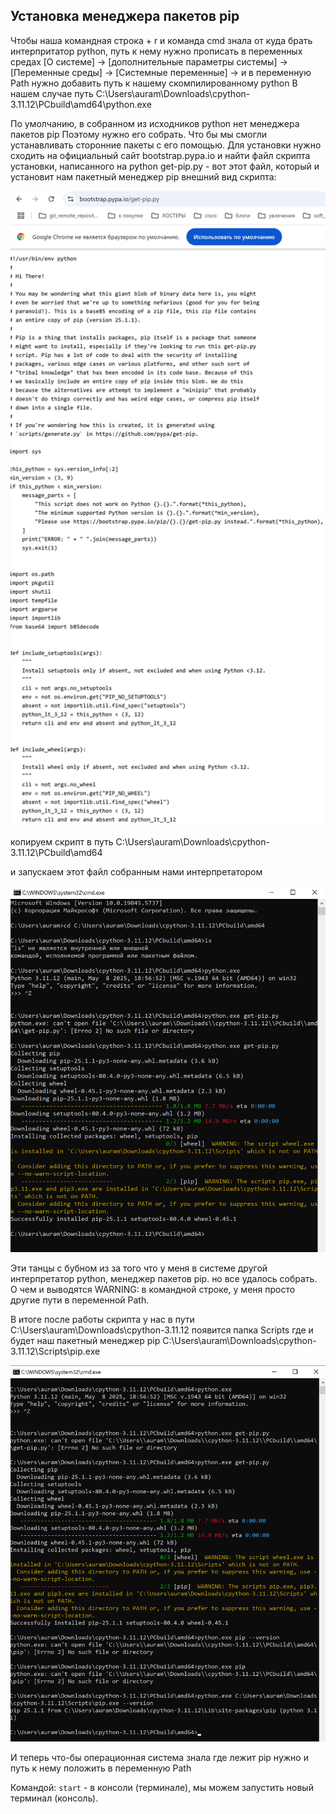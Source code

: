 ## Установка менеджера пакетов pip

Чтобы наша командная строка <win> + r и команда cmd
знала от куда брать интерпритатор python, путь к нему нужно прописать в переменных средах
[О системе] -> [дополнительные параметры системы] -> [Переменные среды] -> [Системные переменные]
-> и в переменную Path нужно добавить путь к нашему скомпилированному python
В нашем случае путь C:\Users\auram\Downloads\cpython-3.11.12\PCbuild\amd64\python.exe

По умолчанию, в собранном из исходников python нет менеджера пакетов pip
Поэтому нужно его собрать. Что бы мы смогли устанавливать сторонние пакеты с его помощью.
Для установки нужно сходить на официальный сайт bootstrap.pypa.io и найти файл скрипта установки, написанного на python
get-pip.py    - вот этот файл, который и установит нам пакетный менеджер pip
внешний вид скрипта:

![img](img\get_file_get-pip.py.png)

копируем скрипт в путь C:\Users\auram\Downloads\cpython-3.11.12\PCbuild\amd64

и запускаем этот файл собранным нами интерпретатором

![img](img\if_переменная_pyth_сдругим_интерпретатором_step_1.png)

Эти танцы с бубном из за того что у меня в системе другой интерпретатор python, менеджер пакетов pip.
но все удалось собрать. О чем и выводятся WARNING: в командной строке, у меня просто другие пути в переменной Path.

В итоге после работы скрипта у нас в пути C:\Users\auram\Downloads\cpython-3.11.12
появится папка Scripts где и будет наш пакетный менеджер pip
C:\Users\auram\Downloads\cpython-3.11.12\Scripts\pip.exe

![img](img\if_переменная_pyth_сдругим_интерпретатором_step_2.png)

И теперь что-бы операционная система знала где лежит pip нужно и путь к нему положить в переменную Path

Командой:
`start` - в консоли (терминале), мы можем запустить новый терминал (консоль).
